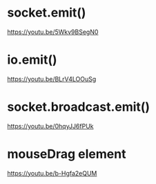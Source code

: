 # socket.emit()
https://youtu.be/5Wkv9BSegN0

# io.emit()
https://youtu.be/BLrV4LOOuSg

# socket.broadcast.emit()
https://youtu.be/0hqyJJ6fPUk

# mouseDrag element
https://youtu.be/b-Hgfa2eQUM
